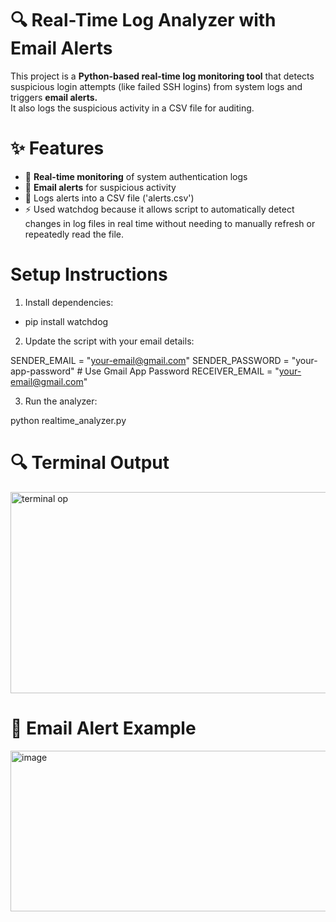 # 🔍 Real-Time Log Analyzer with Email Alerts

This project is a **Python-based real-time log monitoring tool** that detects suspicious login attempts (like failed SSH logins) from system logs and triggers **email alerts.**  
It also logs the suspicious activity in a CSV file for auditing.

# ✨ Features
- 📡 **Real-time monitoring** of system authentication logs
- 📧 **Email alerts** for suspicious activity
- 📝 Logs alerts into a CSV file ('alerts.csv')
- ⚡ Used watchdog because it allows script to automatically detect changes in log files in real time without needing to manually refresh or repeatedly read the file.

# Setup Instructions
1. Install dependencies:

- pip install watchdog

2. Update the script with your email details:

  SENDER_EMAIL = "your-email@gmail.com"
  SENDER_PASSWORD = "your-app-password"   # Use Gmail App Password
  RECEIVER_EMAIL = "your-email@gmail.com"

3. Run the analyzer:

  python realtime_analyzer.py

# 🔍 Terminal Output
<img width="731" height="322" alt="terminal op" src="https://github.com/user-attachments/assets/25b8040d-149d-4c4a-89ae-66d87cd24535" />

# 📧 Email Alert Example
<img width="847" height="257" alt="image" src="https://github.com/user-attachments/assets/466f8fc5-7c31-4101-ab3a-ee38701e180f" />

